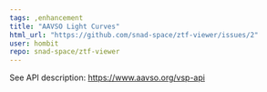 ```yaml
---
tags: ,enhancement
title: "AAVSO Light Curves"
html_url: "https://github.com/snad-space/ztf-viewer/issues/2"
user: hombit
repo: snad-space/ztf-viewer
---
```


See API description: https://www.aavso.org/vsp-api